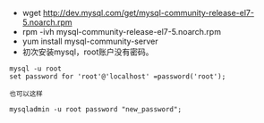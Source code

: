- wget http://dev.mysql.com/get/mysql-community-release-el7-5.noarch.rpm
- rpm -ivh mysql-community-release-el7-5.noarch.rpm
- yum install mysql-community-server
- 初次安装mysql，root账户没有密码。
```
mysql -u root
set password for 'root'@'localhost' =password('root');
 
也可以这样

mysqladmin -u root password "new_password";
```

